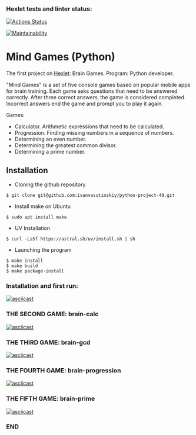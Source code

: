### Hexlet tests and linter status:
[![Actions Status](https://github.com/ivanvasutinskiy/python-project-49/actions/workflows/hexlet-check.yml/badge.svg)](https://github.com/ivanvasutinskiy/python-project-49/actions)

[![Maintainability](https://api.codeclimate.com/v1/badges/5e002949e4c499150d5e/maintainability)](https://codeclimate.com/github/ivanvasutinskiy/python-project-49/maintainability)

# Mind Games (Python)

The first project on [Hexlet](https://ru.hexlet.io/professions/python/projects/49): Brain Games.   Program: Python developer.

"Mind Games" is a set of five console games based on popular mobile apps for brain training. Each game asks questions that need to be answered correctly. After three correct answers, the game is considered completed. Incorrect answers end the game and prompt you to play it again. 

Games:
- Calculator. Arithmetic expressions that need to be calculated.
- Progression. Finding missing numbers in a sequence of numbers.
- Determining an even number.
- Determining the greatest common divisor.
- Determining a prime number.

## Installation

- Сloning the github repository
```
$ git clone git@github.com:ivanvasutinskiy/python-project-49.git
```
- Install make on Ubuntu
```
$ sudo apt install make
```
- UV Installation
```
$ curl -LsSf https://astral.sh/uv/install.sh | sh
```

- Launching the program
```
$ make install
$ make build 
$ make package-install
```

### Installation and first run:

[![asciicast](https://asciinema.org/a/JBZ5IDG4RcQpDtCl0nX0dHb3z.svg)](https://asciinema.org/a/JBZ5IDG4RcQpDtCl0nX0dHb3z)

### THE SECOND GAME: brain-calc

[![asciicast](https://asciinema.org/a/eBLwIgt4bvKg95l9YbQzut7gp.svg)](https://asciinema.org/a/eBLwIgt4bvKg95l9YbQzut7gp)

### THE THIRD GAME: brain-gcd

[![asciicast](https://asciinema.org/a/vXRRiDnzBx0r5Q6xjE9iSBHZf.svg)](https://asciinema.org/a/vXRRiDnzBx0r5Q6xjE9iSBHZf)

### THE FOURTH GAME: brain-progression

[![asciicast](https://asciinema.org/a/0bRifi8xqJEa92OyDkUxpC3WA.svg)](https://asciinema.org/a/0bRifi8xqJEa92OyDkUxpC3WA)

### THE FIFTH GAME: brain-prime

[![asciicast](https://asciinema.org/a/sM3fXLr624WUmr0BpaQCyAGWM.svg)](https://asciinema.org/a/sM3fXLr624WUmr0BpaQCyAGWM)

### END